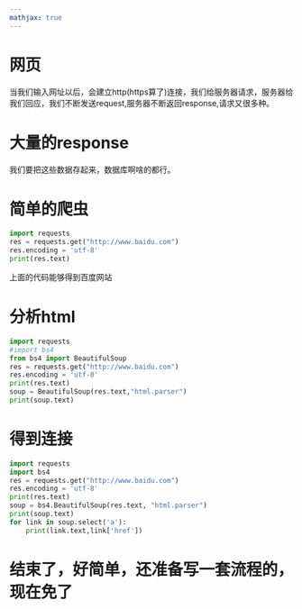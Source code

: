 ```yaml
---
mathjax: true
---
```


# 网页
 当我们输入网址以后，会建立http(https算了)连接，我们给服务器请求，服务器给我们回应，我们不断发送request,服务器不断返回response,请求又很多种。

# 大量的response
 我们要把这些数据存起来，数据库啊啥的都行。

# 简单的爬虫
```py
import requests
res = requests.get("http://www.baidu.com")
res.encoding = 'utf-8'
print(res.text)
```
 上面的代码能够得到百度网站

# 分析html
```py
import requests
#import bs4
from bs4 import BeautifulSoup
res = requests.get("http://www.baidu.com")
res.encoding = 'utf-8'
print(res.text)
soup = BeautifulSoup(res.text,"html.parser")
print(soup.text)
```

# 得到连接
```py
import requests
import bs4
res = requests.get("http://www.baidu.com")
res.encoding = 'utf-8'
print(res.text)
soup = bs4.BeautifulSoup(res.text, "html.parser")
print(soup.text)
for link in soup.select('a'):
    print(link.text,link['href'])
```

# 结束了，好简单，还准备写一套流程的，现在免了
